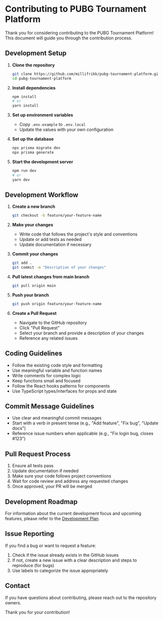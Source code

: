 # Contributing to PUBG Tournament Platform

Thank you for considering contributing to the PUBG Tournament Platform! This document will guide you through the contribution process.

## Development Setup

1. **Clone the repository**
   ```bash
   git clone https://github.com/millifrikk/pubg-tournament-platform.git
   cd pubg-tournament-platform
   ```

2. **Install dependencies**
   ```bash
   npm install
   # or
   yarn install
   ```

3. **Set up environment variables**
   - Copy `.env.example` to `.env.local`
   - Update the values with your own configuration

4. **Set up the database**
   ```bash
   npx prisma migrate dev
   npx prisma generate
   ```

5. **Start the development server**
   ```bash
   npm run dev
   # or
   yarn dev
   ```

## Development Workflow

1. **Create a new branch**
   ```bash
   git checkout -b feature/your-feature-name
   ```

2. **Make your changes**
   - Write code that follows the project's style and conventions
   - Update or add tests as needed
   - Update documentation if necessary

3. **Commit your changes**
   ```bash
   git add .
   git commit -m "Description of your changes"
   ```

4. **Pull latest changes from main branch**
   ```bash
   git pull origin main
   ```

5. **Push your branch**
   ```bash
   git push origin feature/your-feature-name
   ```

6. **Create a Pull Request**
   - Navigate to the GitHub repository
   - Click "Pull Request"
   - Select your branch and provide a description of your changes
   - Reference any related issues

## Coding Guidelines

- Follow the existing code style and formatting
- Use meaningful variable and function names
- Write comments for complex logic
- Keep functions small and focused
- Follow the React hooks patterns for components
- Use TypeScript types/interfaces for props and state

## Commit Message Guidelines

- Use clear and meaningful commit messages
- Start with a verb in present tense (e.g., "Add feature", "Fix bug", "Update docs")
- Reference issue numbers when applicable (e.g., "Fix login bug, closes #123")

## Pull Request Process

1. Ensure all tests pass
2. Update documentation if needed
3. Make sure your code follows project conventions
4. Wait for code review and address any requested changes
5. Once approved, your PR will be merged

## Development Roadmap

For information about the current development focus and upcoming features, please refer to the [Development Plan](./DevelopmentPlan.md).

## Issue Reporting

If you find a bug or want to request a feature:

1. Check if the issue already exists in the GitHub issues
2. If not, create a new issue with a clear description and steps to reproduce (for bugs)
3. Use labels to categorize the issue appropriately

## Contact

If you have questions about contributing, please reach out to the repository owners.

Thank you for your contribution!
